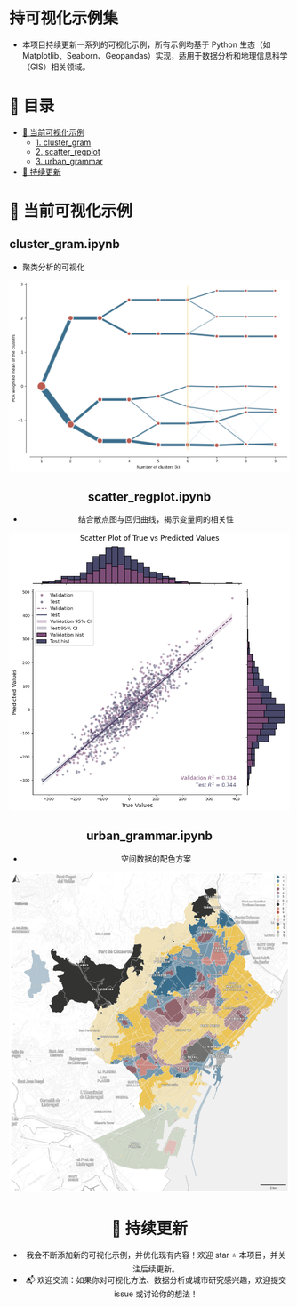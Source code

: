 # 持可视化示例集

- 本项目持续更新一系列的可视化示例，所有示例均基于 Python 生态（如 Matplotlib、Seaborn、Geopandas）实现，适用于数据分析和地理信息科学（GIS）相关领域。

# 📖 目录
- [📌 当前可视化示例](#-当前可视化示例)
  - [1. cluster_gram](#1-cluster_gram.ipynb)
  - [2. scatter_regplot](#2-scatter_regplot.ipynb)
  - [3. urban_grammar](#3-urban_grammar.ipynb)
- [🚀 持续更新](#-持续更新)

# 📌 当前可视化示例

## cluster_gram.ipynb
- 聚类分析的可视化
<center><img src="fig/cluster_gram.png"><center> 

## scatter_regplot.ipynb
- 结合散点图与回归曲线，揭示变量间的相关性
<center><img src="fig/scatter_regplot.png"><center> 

## urban_grammar.ipynb
- 空间数据的配色方案
<center><img src="fig/urban_grammar.png"><center>

# 🚀 持续更新

- 我会不断添加新的可视化示例，并优化现有内容！欢迎 star ⭐ 本项目，并关注后续更新。
- 📬 欢迎交流：如果你对可视化方法、数据分析或城市研究感兴趣，欢迎提交 issue 或讨论你的想法！
